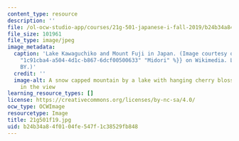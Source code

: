 ```yaml
---
content_type: resource
description: ''
file: /ol-ocw-studio-app/courses/21g-501-japanese-i-fall-2019/b24b34a84f0104fe547f1c38529fb848_21g501f19.jpg
file_size: 101961
file_type: image/jpeg
image_metadata:
  caption: 'Lake Kawaguchiko and Mount Fuji in Japan. (Image courtesy of {{% resource_link
    "1c91cba4-a504-4d1c-b867-6dcf00500633" "Midori" %}} on Wikimedia. License: CC
    BY.)'
  credit: ''
  image-alt: A snow capped mountain by a lake with hanging cherry blossom branches
    in the view
learning_resource_types: []
license: https://creativecommons.org/licenses/by-nc-sa/4.0/
ocw_type: OCWImage
resourcetype: Image
title: 21g501f19.jpg
uid: b24b34a8-4f01-04fe-547f-1c38529fb848
---
```

